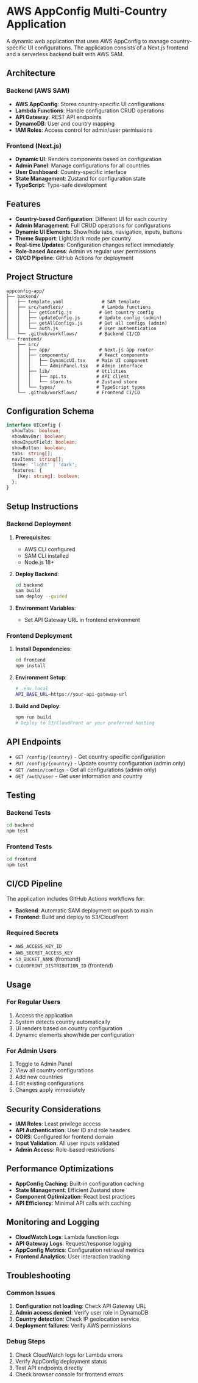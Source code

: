 # AWS AppConfig Multi-Country Application

A dynamic web application that uses AWS AppConfig to manage country-specific UI configurations. The application consists of a Next.js frontend and a serverless backend built with AWS SAM.

## Architecture

### Backend (AWS SAM)
- **AWS AppConfig**: Stores country-specific UI configurations
- **Lambda Functions**: Handle configuration CRUD operations
- **API Gateway**: REST API endpoints
- **DynamoDB**: User and country mapping
- **IAM Roles**: Access control for admin/user permissions

### Frontend (Next.js)
- **Dynamic UI**: Renders components based on configuration
- **Admin Panel**: Manage configurations for all countries
- **User Dashboard**: Country-specific interface
- **State Management**: Zustand for configuration state
- **TypeScript**: Type-safe development

## Features

- **Country-based Configuration**: Different UI for each country
- **Admin Management**: Full CRUD operations for configurations
- **Dynamic UI Elements**: Show/hide tabs, navigation, inputs, buttons
- **Theme Support**: Light/dark mode per country
- **Real-time Updates**: Configuration changes reflect immediately
- **Role-based Access**: Admin vs regular user permissions
- **CI/CD Pipeline**: GitHub Actions for deployment

## Project Structure

```
appconfig-app/
├── backend/
│   ├── template.yaml              # SAM template
│   ├── src/handlers/              # Lambda functions
│   │   ├── getConfig.js          # Get country config
│   │   ├── updateConfig.js       # Update config (admin)
│   │   ├── getAllConfigs.js      # Get all configs (admin)
│   │   └── auth.js               # User authentication
│   └── .github/workflows/        # Backend CI/CD
└── frontend/
    ├── src/
    │   ├── app/                  # Next.js app router
    │   ├── components/           # React components
    │   │   ├── DynamicUI.tsx    # Main UI component
    │   │   └── AdminPanel.tsx   # Admin interface
    │   ├── lib/                 # Utilities
    │   │   ├── api.ts           # API client
    │   │   └── store.ts         # Zustand store
    │   └── types/               # TypeScript types
    └── .github/workflows/       # Frontend CI/CD
```

## Configuration Schema

```typescript
interface UIConfig {
  showTabs: boolean;
  showNavBar: boolean;
  showInputField: boolean;
  showButton: boolean;
  tabs: string[];
  navItems: string[];
  theme: 'light' | 'dark';
  features: {
    [key: string]: boolean;
  };
}
```

## Setup Instructions

### Backend Deployment

1. **Prerequisites**:
   - AWS CLI configured
   - SAM CLI installed
   - Node.js 18+

2. **Deploy Backend**:
   ```bash
   cd backend
   sam build
   sam deploy --guided
   ```

3. **Environment Variables**:
   - Set API Gateway URL in frontend environment

### Frontend Deployment

1. **Install Dependencies**:
   ```bash
   cd frontend
   npm install
   ```

2. **Environment Setup**:
   ```bash
   # .env.local
   API_BASE_URL=https://your-api-gateway-url
   ```

3. **Build and Deploy**:
   ```bash
   npm run build
   # Deploy to S3/CloudFront or your preferred hosting
   ```

## API Endpoints

- `GET /config/{country}` - Get country-specific configuration
- `PUT /config/{country}` - Update country configuration (admin only)
- `GET /admin/configs` - Get all configurations (admin only)
- `GET /auth/user` - Get user information and country

## Testing

### Backend Tests
```bash
cd backend
npm test
```

### Frontend Tests
```bash
cd frontend
npm test
```

## CI/CD Pipeline

The application includes GitHub Actions workflows for:
- **Backend**: Automatic SAM deployment on push to main
- **Frontend**: Build and deploy to S3/CloudFront

### Required Secrets
- `AWS_ACCESS_KEY_ID`
- `AWS_SECRET_ACCESS_KEY`
- `S3_BUCKET_NAME` (frontend)
- `CLOUDFRONT_DISTRIBUTION_ID` (frontend)

## Usage

### For Regular Users
1. Access the application
2. System detects country automatically
3. UI renders based on country configuration
4. Dynamic elements show/hide per configuration

### For Admin Users
1. Toggle to Admin Panel
2. View all country configurations
3. Add new countries
4. Edit existing configurations
5. Changes apply immediately

## Security Considerations

- **IAM Roles**: Least privilege access
- **API Authentication**: User ID and role headers
- **CORS**: Configured for frontend domain
- **Input Validation**: All user inputs validated
- **Admin Access**: Role-based restrictions

## Performance Optimizations

- **AppConfig Caching**: Built-in configuration caching
- **State Management**: Efficient Zustand store
- **Component Optimization**: React best practices
- **API Efficiency**: Minimal API calls with caching

## Monitoring and Logging

- **CloudWatch Logs**: Lambda function logs
- **API Gateway Logs**: Request/response logging
- **AppConfig Metrics**: Configuration retrieval metrics
- **Frontend Analytics**: User interaction tracking

## Troubleshooting

### Common Issues
1. **Configuration not loading**: Check API Gateway URL
2. **Admin access denied**: Verify user role in DynamoDB
3. **Country detection**: Check IP geolocation service
4. **Deployment failures**: Verify AWS permissions

### Debug Steps
1. Check CloudWatch logs for Lambda errors
2. Verify AppConfig deployment status
3. Test API endpoints directly
4. Check browser console for frontend errors
